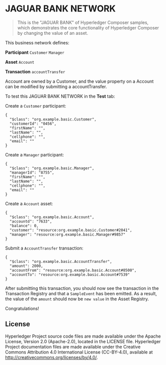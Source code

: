 # JAGUAR BANK NETWORK

> This is the "JAGUAR BANK" of Hyperledger Composer samples, which demonstrates the core functionality of Hyperledger Composer by changing the value of an asset.

This business network defines:

**Participant**
`Customer`
`Manager`

**Asset**
`Account`

**Transaction**
`accountTransfer`


Account are owned by a Customer, and the value property on a Account can be modified by submitting a accountTransfer.

To test this JAGUAR BANK NETWORK in the **Test** tab:

Create a `Customer` participant:

```
{
  "$class": "org.example.basic.Customer",
  "customerId": "0456",
  "firstName": "",
  "lastName": "",
  "cellphone": "",
  "email": ""
}
```

Create a `Manager` participant:

```
{
  "$class": "org.example.basic.Manager",
  "managerId": "8755",
  "firstName": "",
  "lastName": "",
  "cellphone": "",
  "email": ""
}
```

Create a `Account` asset:

```
{
  "$class": "org.example.basic.Account",
  "accountd": "7633",
  "balance": 0,
  "customer": "resource:org.example.basic.Customer#2041",
  "manager": "resource:org.example.basic.Manager#9857"
}
```

Submit a `AccountTransfer` transaction:

```
{
  "$class": "org.example.basic.AccountTransfer",
  "amount": 2000,
  "accountFrom": "resource:org.example.basic.Account#8500",
  "accountTo": "resource:org.example.basic.Account#7539"
}
```

After submitting this transaction, you should now see the transaction in the Transaction Registry and that a `SampleEvent` has been emitted. As a result, the value of the `amount` should now be `new value` in the Asset Registry.

Congratulations!

## License <a name="license"></a>
Hyperledger Project source code files are made available under the Apache License, Version 2.0 (Apache-2.0), located in the LICENSE file. Hyperledger Project documentation files are made available under the Creative Commons Attribution 4.0 International License (CC-BY-4.0), available at http://creativecommons.org/licenses/by/4.0/.
